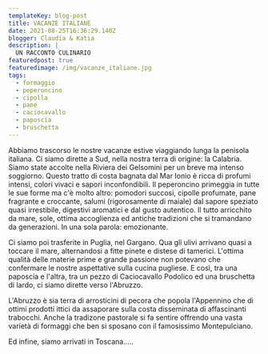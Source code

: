 ```yaml
---
templateKey: blog-post
title: VACANZE ITALIANE
date: 2021-08-25T16:36:29.140Z
blogger: Claudia & Katia
description: |
  UN RACCONTO CULINARIO
featuredpost: true
featuredimage: /img/vacanze_italiane.jpg
tags:
  - formaggio
  - peperoncino
  - cipolla
  - pane
  - caciocavallo
  - paposcia
  - bruschetta
---
```

Abbiamo trascorso le nostre vacanze estive viaggiando lunga la penisola italiana.
Ci siamo dirette a Sud, nella nostra terra di origine: la Calabria. Siamo state accolte nella Riviera dei Gelsomini per un breve ma intenso soggiorno.
Questo tratto di costa bagnata dal Mar Ionio è ricca di profumi intensi, colori vivaci e sapori inconfondibili.
Il peperoncino primeggia in tutte le sue forme ma c'è molto altro: pomodori succosi, cipolle profumate, pane fragrante e croccante, salumi (rigorosamente di maiale) dal sapore speziato quasi irrestibile, digestivi aromatici e dal gusto autentico.
Il tutto arricchito da mare, sole, ottima accoglienza ed antiche tradizioni che si tramandano da generazioni.
In una sola parola: emozionante.

Ci siamo poi trasferite in Puglia, nel Gargano.
Qua gli ulivi arrivano quasi a toccare il mare, alternandosi a fitte pinete e distese di tamerici.
L'ottima qualità delle materie prime e grande passione non potevano che confermare le nostre aspettative sulla cucina pugliese. E così, tra una paposcia e l'altra, tra un pezzo di Caciocavallo Podolico ed una bruschetta di lardo, ci siamo dirette verso l'Abruzzo.

L'Abruzzo è sia terra di arrosticini di pecora che popola l'Appennino che di ottimi prodotti ittici da assaporare sulla costa disseminata di affascinanti trabocchi.
Anche la tradizone pastorale si fa sentire offrendo una vasta varietà di formaggi che ben si sposano con il famosissimo Montepulciano.

Ed infine, siamo arrivati in Toscana.....